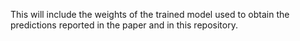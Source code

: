 This will include the weights of the trained model used to obtain the predictions reported in the paper and in this repository.